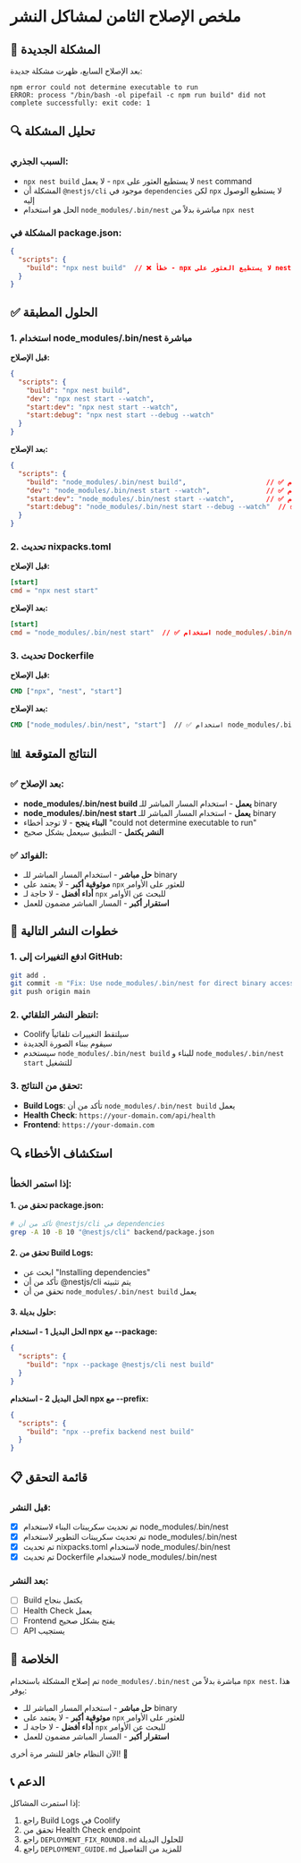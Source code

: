 # ملخص الإصلاح الثامن لمشاكل النشر

## 🚨 المشكلة الجديدة

بعد الإصلاح السابع، ظهرت مشكلة جديدة:

```
npm error could not determine executable to run
ERROR: process "/bin/bash -ol pipefail -c npm run build" did not complete successfully: exit code: 1
```

## 🔍 تحليل المشكلة

### السبب الجذري:
- `npx nest build` لا يعمل - `npx` لا يستطيع العثور على `nest` command
- المشكلة أن `@nestjs/cli` موجود في `dependencies` لكن `npx` لا يستطيع الوصول إليه
- الحل هو استخدام `node_modules/.bin/nest` مباشرة بدلاً من `npx nest`

### المشكلة في package.json:
```json
{
  "scripts": {
    "build": "npx nest build"  // ❌ خطأ - npx لا يستطيع العثور على nest
  }
}
```

## ✅ الحلول المطبقة

### 1. **استخدام node_modules/.bin/nest مباشرة**

**قبل الإصلاح:**
```json
{
  "scripts": {
    "build": "npx nest build",
    "dev": "npx nest start --watch",
    "start:dev": "npx nest start --watch",
    "start:debug": "npx nest start --debug --watch"
  }
}
```

**بعد الإصلاح:**
```json
{
  "scripts": {
    "build": "node_modules/.bin/nest build",                    // ✅ استخدام node_modules/.bin/nest
    "dev": "node_modules/.bin/nest start --watch",              // ✅ استخدام node_modules/.bin/nest
    "start:dev": "node_modules/.bin/nest start --watch",        // ✅ استخدام node_modules/.bin/nest
    "start:debug": "node_modules/.bin/nest start --debug --watch"  // ✅ استخدام node_modules/.bin/nest
  }
}
```

### 2. **تحديث nixpacks.toml**

**قبل الإصلاح:**
```toml
[start]
cmd = "npx nest start"
```

**بعد الإصلاح:**
```toml
[start]
cmd = "node_modules/.bin/nest start"  // ✅ استخدام node_modules/.bin/nest
```

### 3. **تحديث Dockerfile**

**قبل الإصلاح:**
```dockerfile
CMD ["npx", "nest", "start"]
```

**بعد الإصلاح:**
```dockerfile
CMD ["node_modules/.bin/nest", "start"]  // ✅ استخدام node_modules/.bin/nest
```

## 📊 النتائج المتوقعة

### ✅ **بعد الإصلاح**:
- **node_modules/.bin/nest build يعمل** - استخدام المسار المباشر للـ binary
- **node_modules/.bin/nest start يعمل** - استخدام المسار المباشر للـ binary
- **البناء ينجح** - لا توجد أخطاء "could not determine executable to run"
- **النشر يكتمل** - التطبيق سيعمل بشكل صحيح

### ✅ **الفوائد**:
- **حل مباشر** - استخدام المسار المباشر للـ binary
- **موثوقية أكبر** - لا يعتمد على `npx` للعثور على الأوامر
- **أداء أفضل** - لا حاجة لـ `npx` للبحث عن الأوامر
- **استقرار أكبر** - المسار المباشر مضمون للعمل

## 🔄 خطوات النشر التالية

### 1. **ادفع التغييرات إلى GitHub**:
```bash
git add .
git commit -m "Fix: Use node_modules/.bin/nest for direct binary access"
git push origin main
```

### 2. **انتظر النشر التلقائي**:
- Coolify سيلتقط التغييرات تلقائياً
- سيقوم ببناء الصورة الجديدة
- سيستخدم `node_modules/.bin/nest build` للبناء و `node_modules/.bin/nest start` للتشغيل

### 3. **تحقق من النتائج**:
- **Build Logs**: تأكد من أن `node_modules/.bin/nest build` يعمل
- **Health Check**: `https://your-domain.com/api/health`
- **Frontend**: `https://your-domain.com`

## 🔍 استكشاف الأخطاء

### إذا استمر الخطأ:

#### **1. تحقق من package.json**:
```bash
# تأكد من أن @nestjs/cli في dependencies
grep -A 10 -B 10 "@nestjs/cli" backend/package.json
```

#### **2. تحقق من Build Logs**:
- ابحث عن "Installing dependencies"
- تأكد من أن @nestjs/cli يتم تثبيته
- تحقق من أن `node_modules/.bin/nest build` يعمل

#### **3. حلول بديلة**:

**الحل البديل 1 - استخدام npx مع --package:**
```json
{
  "scripts": {
    "build": "npx --package @nestjs/cli nest build"
  }
}
```

**الحل البديل 2 - استخدام npx مع --prefix:**
```json
{
  "scripts": {
    "build": "npx --prefix backend nest build"
  }
}
```

## 📋 قائمة التحقق

### قبل النشر:
- [x] تم تحديث سكريبتات البناء لاستخدام node_modules/.bin/nest
- [x] تم تحديث سكريبتات التطوير لاستخدام node_modules/.bin/nest
- [x] تم تحديث nixpacks.toml لاستخدام node_modules/.bin/nest
- [x] تم تحديث Dockerfile لاستخدام node_modules/.bin/nest

### بعد النشر:
- [ ] Build يكتمل بنجاح
- [ ] Health Check يعمل
- [ ] Frontend يفتح بشكل صحيح
- [ ] API يستجيب

## 🎯 الخلاصة

تم إصلاح المشكلة باستخدام `node_modules/.bin/nest` مباشرة بدلاً من `npx nest`. هذا يوفر:

- **حل مباشر** - استخدام المسار المباشر للـ binary
- **موثوقية أكبر** - لا يعتمد على `npx` للعثور على الأوامر
- **أداء أفضل** - لا حاجة لـ `npx` للبحث عن الأوامر
- **استقرار أكبر** - المسار المباشر مضمون للعمل

الآن النظام جاهز للنشر مرة أخرى! 🚀

## 📞 الدعم

إذا استمرت المشاكل:
1. راجع Build Logs في Coolify
2. تحقق من Health Check endpoint
3. راجع `DEPLOYMENT_FIX_ROUND8.md` للحلول البديلة
4. راجع `DEPLOYMENT_GUIDE.md` للمزيد من التفاصيل
